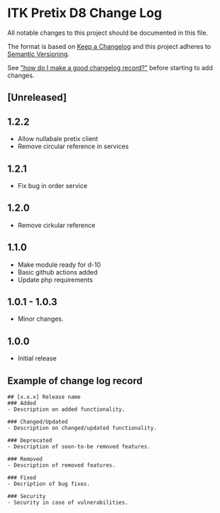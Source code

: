 # ITK Pretix D8 Change Log
All notable changes to this project should be documented in this file.

The format is based on [Keep a Changelog](http://keepachangelog.com/)
and this project adheres to [Semantic Versioning](http://semver.org/).

See ["how do I make a good changelog record?"](https://keepachangelog.com/en/1.0.0/#how)
before starting to add changes.

## [Unreleased]

## 1.2.2

- Allow nullabale pretix client
- Remove circular reference in services

## 1.2.1

- Fix bug in order service

## 1.2.0

- Remove cirkular reference

## 1.1.0

- Make module ready for d-10
- Basic github actions added
- Update php requirements

## 1.0.1 - 1.0.3

- Minor changes.

## 1.0.0

- Initial release

## Example of change log record

```
## [x.x.x] Release name
### Added
- Description on added functionality.

### Changed/Updated
- Description on changed/updated functionality.

### Deprecated
- Description of soon-to-be removed features.

### Removed
- Description of removed features.

### Fixed
- Decription of bug fixes.

### Security
- Security in case of vulnerabilities.

```
